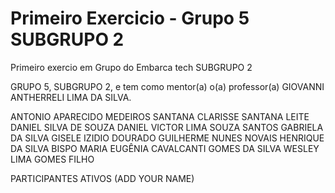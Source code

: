 # Primeiro Exercicio - Grupo 5 SUBGRUPO 2
 Primeiro exercio em Grupo do Embarca tech
 SUBGRUPO 2

 GRUPO 5, SUBGRUPO 2, e tem como mentor(a) o(a) professor(a) GIOVANNI ANTHERRELI LIMA DA SILVA.

 ANTONIO APARECIDO MEDEIROS SANTANA
 CLARISSE SANTANA LEITE
 DANIEL SILVA DE SOUZA
 DANIEL VICTOR LIMA SOUZA SANTOS
 GABRIELA DA SILVA
 GISELE IZIDIO DOURADO
 GUILHERME NUNES NOVAIS
 HENRIQUE DA SILVA BISPO
 MARIA EUGÊNIA CAVALCANTI GOMES DA SILVA
 WESLEY LIMA GOMES FILHO

 PARTICIPANTES ATIVOS (ADD YOUR NAME)

